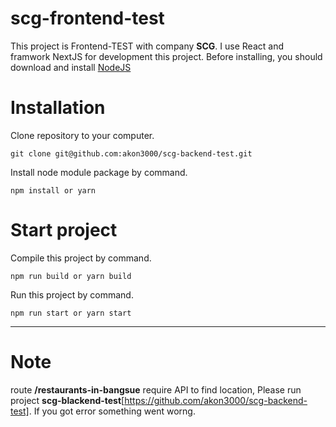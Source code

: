 # scg-frontend-test


This project is Frontend-TEST with company **SCG**.
I use React and framwork NextJS for development this project.
Before installing, you should download and install [NodeJS](https://nodejs.org/en/)

# Installation

Clone repository to your computer.

```
git clone git@github.com:akon3000/scg-backend-test.git
```

Install node module package by command.

```
npm install or yarn
```

# Start project

Compile this project by command.

```
npm run build or yarn build
```

Run this project by command.

```
npm run start or yarn start
```

---

# Note

route **/restaurants-in-bangsue** require API to find location, Please run project **scg-blackend-test**[https://github.com/akon3000/scg-backend-test].
If you got error something went worng.